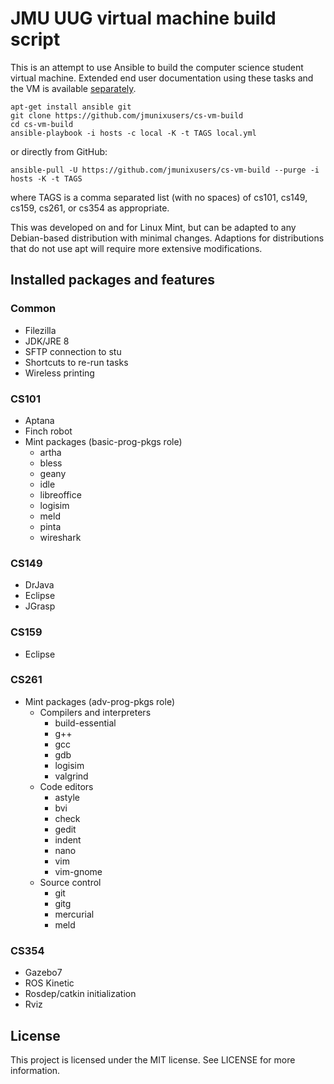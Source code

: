 # JMU UUG virtual machine build script
This is an attempt to use Ansible to build the computer science student
virtual machine. Extended end user documentation using these tasks and the VM
is available [separately](https://jmunixusers.github.io/presentations/vm/).

```
apt-get install ansible git
git clone https://github.com/jmunixusers/cs-vm-build
cd cs-vm-build
ansible-playbook -i hosts -c local -K -t TAGS local.yml
```
or directly from GitHub:

```
ansible-pull -U https://github.com/jmunixusers/cs-vm-build --purge -i hosts -K -t TAGS
```
where TAGS is a comma separated list (with no spaces) of
cs101, cs149, cs159, cs261, or cs354 as appropriate.

This was developed on and for Linux Mint, but can be adapted to any Debian-based
distribution with minimal changes. Adaptions for distributions that do not use
apt will require more extensive modifications.

## Installed packages and features

### Common
* Filezilla
* JDK/JRE 8
* SFTP connection to stu
* Shortcuts to re-run tasks
* Wireless printing

### CS101
* Aptana
* Finch robot
* Mint packages (basic-prog-pkgs role)
  * artha
  * bless
  * geany
  * idle
  * libreoffice
  * logisim
  * meld
  * pinta
  * wireshark

### CS149
* DrJava
* Eclipse
* JGrasp

### CS159
* Eclipse

### CS261
* Mint packages (adv-prog-pkgs role)
  * Compilers and interpreters
    * build-essential
    * g++
    * gcc
    * gdb
    * logisim
    * valgrind
  * Code editors
    * astyle
    * bvi
    * check
    * gedit
    * indent
    * nano
    * vim
    * vim-gnome
  * Source control
    * git
    * gitg
    * mercurial
    * meld

### CS354
* Gazebo7
* ROS Kinetic
* Rosdep/catkin initialization
* Rviz

## License

This project is licensed under the MIT license. See LICENSE for more
information.
